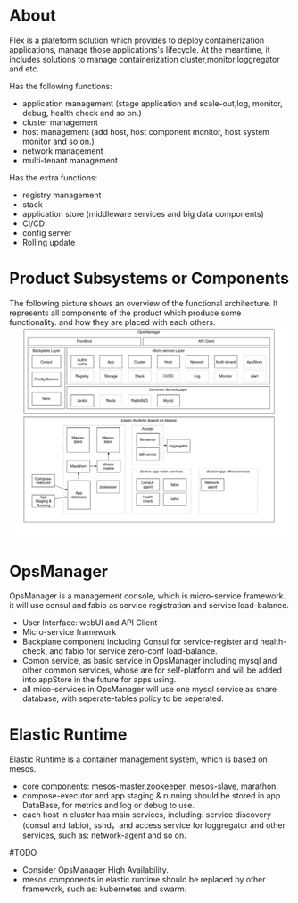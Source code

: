 # About
Flex is a plateform solution which provides to deploy containerization applications, manage those applications's lifecycle. At the meantime, it includes solutions to manage containerization cluster,monitor,loggregator and etc.

Has the following functions:

* application management (stage application and scale-out,log, monitor, debug, health check and so on.)
* cluster management
* host management (add host, host component monitor, host system monitor and so on.)
* network management
* multi-tenant management

Has the extra functions:

* registry management
* stack
* application store (middleware services and big data components)
* CI/CD
* config server
* Rolling update

# Product Subsystems or Components
The following picture shows an overview of the functional architecture. It represents all components of the product which produce some functionality. and how they are placed with each others.
![image](https://github.com/fanfanbj/Flex/blob/master/flex.jpg)

# OpsManager
OpsManager is a management console, which is micro-service framework. it will use consul and fabio as service registration and service load-balance.

* User Interface: webUI and API Client
* Micro-service framework
* Backplane component including Consul for service-register and health-check, and fabio for service zero-conf load-balance.
* Comon service, as basic service in OpsManager including mysql and other common services, whose are for self-platform and will be added into appStore in the future for apps using.
* all mico-services in OpsManager will use one mysql service as share database, with seperate-tables policy to be seperated.


# Elastic Runtime
Elastic Runtime is a container management system, which is based on mesos.

* core components: mesos-master,zookeeper, mesos-slave, marathon.
* compose-executor and app staging & running should be stored in app DataBase, for metrics and log or debug to use.
* each host in cluster has main services, including: service discovery (consul and fabio), sshd，and access service for loggregator and other services, such as: network-agent and so on.

#TODO
* Consider OpsManager High Availability.
* mesos components in elastic runtime should be replaced by other framework, such as: kubernetes and swarm.